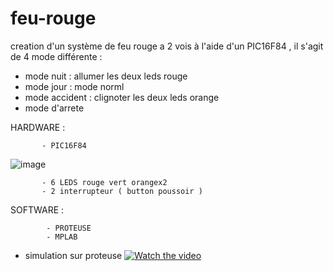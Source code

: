 # feu-rouge
creation d'un système de feu rouge a 2 vois  à l'aide d'un PIC16F84 , il s'agit de 4 mode différente : 
- mode nuit : allumer les deux leds rouge 
- mode jour : mode norml 
- mode accident : clignoter les deux leds orange 
- mode d'arrete 


HARDWARE : 

           - PIC16F84 
   ![image](https://user-images.githubusercontent.com/80831555/114759831-2f35d880-9d4e-11eb-986e-5e431c8fa117.png)

           - 6 LEDS rouge vert orangex2 
           - 2 interrupteur ( button poussoir ) 


 SOFTWARE : 
             
            - PROTEUSE 
            - MPLAB
 
 - simulation sur proteuse 
[![Watch the video](/images/content/4279611/690cc1ce1c97ed83c883846f84451ad3.png)](https://youtu.be/vmLphjnDDfs)
